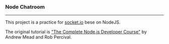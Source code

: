 ### Node Chatroom
----
This project is a practice for [socket.io](https://socket.io) bese on NodeJS.

The original tutorial is ["The Complete Node.js Developer Course"](https://www.udemy.com/the-complete-nodejs-developer-course-2/learn/v4/overview) by Andrew Mead and Rob Percival.